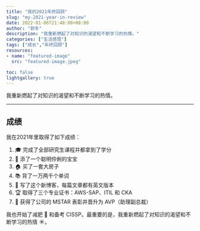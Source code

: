 ```yaml
---
title: "我的2021年终回顾"
slug: "my-2021-year-in-review"
date: 2022-01-06T21:48:08+08:00
author: "郭冬"
description: "我重新燃起了对知识的渴望和不断学习的热情。"
categories: ["生活感悟"]
tags: ["成长","年终回顾"]
resources:
- name: "featured-image"
  src: "featured-image.jpeg"

toc: false
lightgallery: true
---
```


我重新燃起了对知识的渴望和不断学习的热情。

<!--more-->

---

## 成绩

我在2021年里取得了如下成绩：

1. 🎓 完成了全部研究生课程并都拿到了学分
2. 👶 添了一个聪明伶俐的宝宝
3. 🏠 买了一套大房子
4. 📚 背了一万两千个单词
5. 📑 写了这个新博客，每篇文章都有英文版本
6. 🏆 取得了三个专业证书：AWS-SAP、ITIL 和 CKA
7. 💸 获得了公司的 MSTAR 表彰并晋升为 AVP（助理副总裁）

我也开始了减肥 🏃 和备考 CISSP。最重要的是，我重新燃起了对知识的渴望和不断学习的热情 ☀️。
